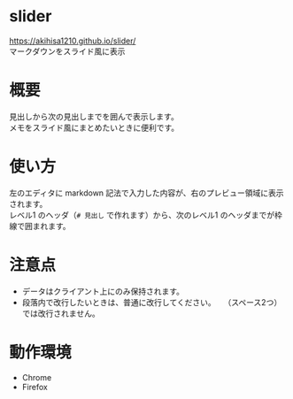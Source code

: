 # slider

https://akihisa1210.github.io/slider/  
マークダウンをスライド風に表示

# 概要
見出しから次の見出しまでを囲んで表示します。  
メモをスライド風にまとめたいときに便利です。

# 使い方
左のエディタに markdown 記法で入力した内容が、右のプレビュー領域に表示されます。  
レベル1 のヘッダ（`# 見出し` で作れます）から、次のレベル1 のヘッダまでが枠線で囲まれます。

# 注意点
- データはクライアント上にのみ保持されます。
- 段落内で改行したいときは、普通に改行してください。`  `（スペース2つ）では改行されません。

# 動作環境
- Chrome
- Firefox
